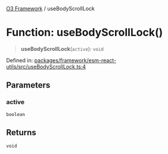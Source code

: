 [O3 Framework](../API.md) / useBodyScrollLock

# Function: useBodyScrollLock()

> **useBodyScrollLock**(`active`): `void`

Defined in: [packages/framework/esm-react-utils/src/useBodyScrollLock.ts:4](https://github.com/openmrs/openmrs-esm-core/blob/18d2874f03a33a6ab8295af0e87ac97fdd150718/packages/framework/esm-react-utils/src/useBodyScrollLock.ts#L4)

## Parameters

### active

`boolean`

## Returns

`void`
